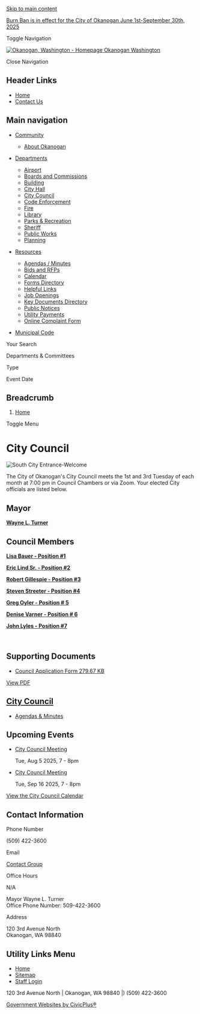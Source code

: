 [Skip to main content](https://www.okanogancity.com/citycouncil/)

[Burn Ban is in effect for the City of Okanogan June 1st-September 30th, 2025](https://www.okanogancity.com/fire/page/burn-ban-effect-city-okanogan-june-1st-september-30th-2025)

Toggle Navigation

[![Okanogan, Washington - Homepage](https://www.okanogancity.com/sites/g/files/vyhlif13306/files/wad7okanogan_logo_0.png) Okanogan Washington](https://www.okanogancity.com)

Close Navigation

## Header Links

- [Home](https://www.okanogancity.com)
- [Contact Us](https://www.okanogancity.com/contact-us)

## Main navigation

- [Community](https://www.okanogancity.com/community)
  
  - [About Okanogan](https://www.okanogancity.com/community/page/about-okanogan)
- [Departments](https://www.okanogancity.com/departments)
  
  - [Airport](https://www.okanogancity.com/airport)
  - [Boards and Commissions](https://www.okanogancity.com/bc)
  - [Building](https://www.okanogancity.com/building)
  - [City Hall](https://www.okanogancity.com/ch)
  - [City Council](https://www.okanogancity.com/citycouncil)
  - [Code Enforcement](https://www.okanogancity.com/ce)
  - [Fire](https://www.okanogancity.com/fire)
  - [Library](https://www.okanogancity.com/library)
  - [Parks &amp; Recreation](https://www.okanogancity.com/parksrec)
  - [Sheriff](https://www.okanogancity.com/sheriff)
  - [Public Works](https://www.okanogancity.com/publicworks)
  - [Planning](https://www.okanogancity.com/planning)
- [Resources](https://www.okanogancity.com/resource-center)
  
  - [Agendas / Minutes](https://www.okanogancity.com/meetings)
  - [Bids and RFPs](https://www.okanogancity.com/rfps)
  - [Calendar](https://www.okanogancity.com/calendar)
  - [Forms Directory](https://www.okanogancity.com/forms)
  - [Helpful Links](https://www.okanogancity.com/community/page/helpful-links)
  - [Job Openings](https://www.okanogancity.com/jobs)
  - [Key Documents Directory](https://www.okanogancity.com/document-library?search=&category%5B246%5D=246)
  - [Public Notices](https://www.okanogancity.com/news)
  - [Utility Payments](https://www.invoicecloud.com/okanoganwa " (opens in a new window)")
  - [Online Complaint Form](https://www.okanogancity.com/administration/page/online-complaint-form)
- [Municipal Code](https://www.codepublishing.com/WA/Okanogan " (opens in a new window)")

Your Search

Departments &amp; Committees

Type

Event Date

## Breadcrumb

1. [Home](https://www.okanogancity.com)

Toggle Menu

# City Council

![South City Entrance-Welcome](https://www.okanogancity.com/sites/g/files/vyhlif13306/files/styles/full_node_primary/public/media/citycouncil/image/12866/105.jpg?itok=dDC-opap "105.jpg")

The City of Okanogan's City Council meets the 1st and 3rd Tuesday of each month at 7:00 pm in Council Chambers or via Zoom. Your elected City officials are listed below.

## **Mayor**

[**Wayne L. Turner**](mailto:okanoganmayor@okanogancity.com)

## **Council Members**

[**Lisa Bauer - Position #1**](mailto:cm1@okanogancity.com)

[**Eric Lind Sr. - Position #2**](mailto:cm2@okanogancity.com)

[**Robert Gillespie - Position #3**](mailto:cm3@okanogancity.com)

[**Steven Streeter - Position #4**](mailto:cm4@okanogancity.com)

[**Greg Oyler - Position # 5**](mailto:cm5@okanogancity.com)

[**Denise Varner - Position # 6**](mailto:cm6@okanogancity.com)

[**John Lyles - Position #7**](mailto:cm7@okanogancity.com)

 

## Supporting Documents

- [Council Application Form 279.67 KB](https://www.okanogancity.com/media/14981)

[View PDF](https://www.okanogancity.com/print/pdf/node/98)

## [City Council](https://www.okanogancity.com/citycouncil)

- [Agendas &amp; Minutes](https://www.okanogancity.com/meetings?field_smart_date_value_1=&field_smart_date_end_value=&combine=&department=All&boards-commissions=98)

## Upcoming Events

- [City Council Meeting](https://www.okanogancity.com/citycouncil/meeting/city-council-meeting-252)
  
  Tue, Aug 5 2025, 7 - 8pm
- [City Council Meeting](https://www.okanogancity.com/citycouncil/meeting/city-council-meeting-253)
  
  Tue, Sep 16 2025, 7 - 8pm

[View the City Council Calendar](https://www.okanogancity.com/calendar?boards-commissions=98)

## Contact Information

Phone Number

(509) 422-3600

Email

[Contact Group](https://www.okanogancity.com/email-contact/node/98/field_email/contact_information "(opens in a new window)")

Office Hours

N/A

Mayor Wayne L. Turner​  
Office Phone Number: 509-422-3600

Address

120 3rd Avenue North  
Okanogan, WA 98840

## Utility Links Menu

- [Home](https://www.okanogancity.com)
- [Sitemap](https://www.okanogancity.com/sitemap)
- [Staff Login](https://www.okanogancity.com/login?current=%2Fcommunity)

120 3rd Avenue North | Okanogan, WA 98840 |) (509) 422-3600

[Government Websites by CivicPlus®](https://www.civicplus.com "(opens in a new window)")